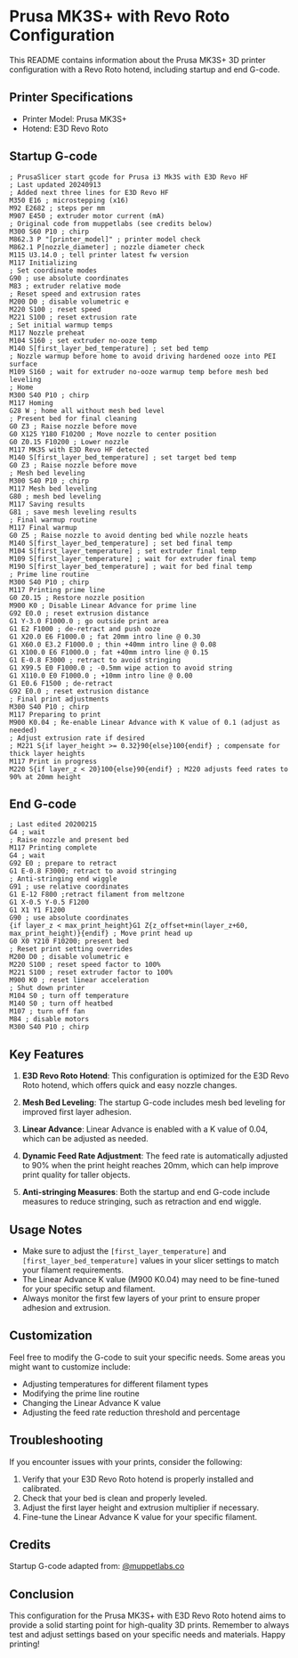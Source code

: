 # Prusa MK3S+ with Revo Roto Configuration

This README contains information about the Prusa MK3S+ 3D printer configuration with a Revo Roto hotend, including startup and end G-code.

## Printer Specifications

- Printer Model: Prusa MK3S+
- Hotend: E3D Revo Roto

## Startup G-code

```gcode
; PrusaSlicer start gcode for Prusa i3 Mk3S with E3D Revo HF
; Last updated 20240913
; Added next three lines for E3D Revo HF
M350 E16 ; microstepping (x16)
M92 E2682 ; steps per mm
M907 E450 ; extruder motor current (mA)
; Original code from muppetlabs (see credits below)
M300 S60 P10 ; chirp
M862.3 P "[printer_model]" ; printer model check
M862.1 P[nozzle_diameter] ; nozzle diameter check
M115 U3.14.0 ; tell printer latest fw version
M117 Initializing
; Set coordinate modes
G90 ; use absolute coordinates
M83 ; extruder relative mode
; Reset speed and extrusion rates
M200 D0 ; disable volumetric e
M220 S100 ; reset speed
M221 S100 ; reset extrusion rate
; Set initial warmup temps
M117 Nozzle preheat
M104 S160 ; set extruder no-ooze temp
M140 S[first_layer_bed_temperature] ; set bed temp
; Nozzle warmup before home to avoid driving hardened ooze into PEI surface
M109 S160 ; wait for extruder no-ooze warmup temp before mesh bed leveling
; Home
M300 S40 P10 ; chirp
M117 Homing
G28 W ; home all without mesh bed level
; Present bed for final cleaning
G0 Z3 ; Raise nozzle before move
G0 X125 Y180 F10200 ; Move nozzle to center position
G0 Z0.15 F10200 ; Lower nozzle
M117 MK3S with E3D Revo HF detected
M140 S[first_layer_bed_temperature] ; set target bed temp
G0 Z3 ; Raise nozzle before move
; Mesh bed leveling
M300 S40 P10 ; chirp
M117 Mesh bed leveling
G80 ; mesh bed leveling
M117 Saving results
G81 ; save mesh leveling results
; Final warmup routine
M117 Final warmup
G0 Z5 ; Raise nozzle to avoid denting bed while nozzle heats
M140 S[first_layer_bed_temperature] ; set bed final temp
M104 S[first_layer_temperature] ; set extruder final temp
M109 S[first_layer_temperature] ; wait for extruder final temp
M190 S[first_layer_bed_temperature] ; wait for bed final temp
; Prime line routine
M300 S40 P10 ; chirp
M117 Printing prime line
G0 Z0.15 ; Restore nozzle position
M900 K0 ; Disable Linear Advance for prime line
G92 E0.0 ; reset extrusion distance
G1 Y-3.0 F1000.0 ; go outside print area
G1 E2 F1000 ; de-retract and push ooze
G1 X20.0 E6 F1000.0 ; fat 20mm intro line @ 0.30
G1 X60.0 E3.2 F1000.0 ; thin +40mm intro line @ 0.08
G1 X100.0 E6 F1000.0 ; fat +40mm intro line @ 0.15
G1 E-0.8 F3000 ; retract to avoid stringing
G1 X99.5 E0 F1000.0 ; -0.5mm wipe action to avoid string
G1 X110.0 E0 F1000.0 ; +10mm intro line @ 0.00
G1 E0.6 F1500 ; de-retract
G92 E0.0 ; reset extrusion distance
; Final print adjustments
M300 S40 P10 ; chirp
M117 Preparing to print
M900 K0.04 ; Re-enable Linear Advance with K value of 0.1 (adjust as needed)
; Adjust extrusion rate if desired
; M221 S{if layer_height >= 0.32}90{else}100{endif} ; compensate for thick layer heights
M117 Print in progress
M220 S{if layer_z < 20}100{else}90{endif} ; M220 adjusts feed rates to 90% at 20mm height
```

## End G-code

```gcode
; Last edited 20200215
G4 ; wait
; Raise nozzle and present bed
M117 Printing complete
G4 ; wait
G92 E0 ; prepare to retract
G1 E-0.8 F3000; retract to avoid stringing
; Anti-stringing end wiggle
G91 ; use relative coordinates
G1 E-12 F800 ;retract filament from meltzone
G1 X-0.5 Y-0.5 F1200
G1 X1 Y1 F1200
G90 ; use absolute coordinates
{if layer_z < max_print_height}G1 Z{z_offset+min(layer_z+60, max_print_height)}{endif} ; Move print head up
G0 X0 Y210 F10200; present bed
; Reset print setting overrides
M200 D0 ; disable volumetric e
M220 S100 ; reset speed factor to 100%
M221 S100 ; reset extruder factor to 100%
M900 K0 ; reset linear acceleration
; Shut down printer
M104 S0 ; turn off temperature
M140 S0 ; turn off heatbed
M107 ; turn off fan
M84 ; disable motors
M300 S40 P10 ; chirp
```

## Key Features

1. **E3D Revo Roto Hotend**: This configuration is optimized for the E3D Revo Roto hotend, which offers quick and easy nozzle changes.

2. **Mesh Bed Leveling**: The startup G-code includes mesh bed leveling for improved first layer adhesion.

3. **Linear Advance**: Linear Advance is enabled with a K value of 0.04, which can be adjusted as needed.

4. **Dynamic Feed Rate Adjustment**: The feed rate is automatically adjusted to 90% when the print height reaches 20mm, which can help improve print quality for taller objects.

5. **Anti-stringing Measures**: Both the startup and end G-code include measures to reduce stringing, such as retraction and end wiggle.

## Usage Notes

- Make sure to adjust the `[first_layer_temperature]` and `[first_layer_bed_temperature]` values in your slicer settings to match your filament requirements.
- The Linear Advance K value (M900 K0.04) may need to be fine-tuned for your specific setup and filament.
- Always monitor the first few layers of your print to ensure proper adhesion and extrusion.

## Customization

Feel free to modify the G-code to suit your specific needs. Some areas you might want to customize include:

- Adjusting temperatures for different filament types
- Modifying the prime line routine
- Changing the Linear Advance K value
- Adjusting the feed rate reduction threshold and percentage

## Troubleshooting

If you encounter issues with your prints, consider the following:

1. Verify that your E3D Revo Roto hotend is properly installed and calibrated.
2. Check that your bed is clean and properly leveled.
3. Adjust the first layer height and extrusion multiplier if necessary.
4. Fine-tune the Linear Advance K value for your specific filament.

## Credits

Startup G-code adapted from: [@muppetlabs.co](https://muppetlabs.co/3dprinting_prusaslicer_start_gcode_mk3.html)

## Conclusion

This configuration for the Prusa MK3S+ with E3D Revo Roto hotend aims to provide a solid starting point for high-quality 3D prints. Remember to always test and adjust settings based on your specific needs and materials. Happy printing!
